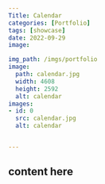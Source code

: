 ```yaml
---
Title: Calendar
categories: [Portfolio]
tags: [showcase]
date: 2022-09-29
image:

img_path: /imgs/portfolio
image:
  path: calendar.jpg
  width: 4608
  height: 2592
  alt: calendar
images:
- id: 0
  src: calendar.jpg
  alt: calendar


---
```


## content here
